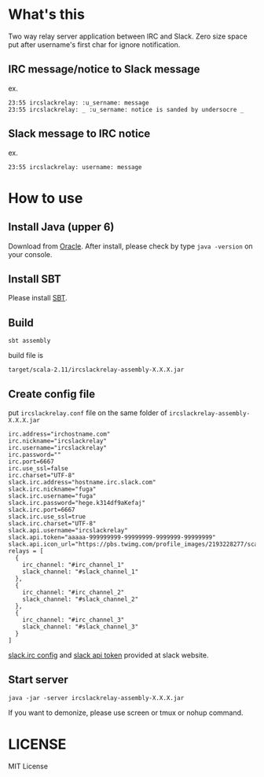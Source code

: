 # What's this
Two way relay server application between IRC and Slack.
Zero size space put after username's first char for ignore notification.

## IRC message/notice to Slack message
ex.
```
23:55 ircslackrelay: :u_sername: message
23:55 ircslackrelay: _ :u_sername: notice is sanded by undersocre _
```

## Slack message to IRC notice
ex.
```
23:55 ircslackrelay: u​sername: message
```

# How to use
## Install Java (upper 6)
Download from [Oracle](http://www.oracle.com/technetwork/java/javase/downloads/index-jsp-138363.html).
After install, please check by type `java -version` on your console.

## Install SBT
Please install [SBT](http://www.scala-sbt.org/).

## Build
```
sbt assembly
```
build file is
```
target/scala-2.11/ircslackrelay-assembly-X.X.X.jar
```

## Create config file
put `ircslackrelay.conf` file on the same folder of `ircslackrelay-assembly-X.X.X.jar`

```
irc.address="irchostname.com"
irc.nickname="ircslackrelay"
irc.username="ircslackrelay"
irc.password=""
irc.port=6667
irc.use_ssl=false
irc.charset="UTF-8"
slack.irc.address="hostname.irc.slack.com"
slack.irc.nickname="fuga"
slack.irc.username="fuga"
slack.irc.password="hege.k314df9aKefaj"
slack.irc.port=6667
slack.irc.use_ssl=true
slack.irc.charset="UTF-8"
slack.api.username="ircslackrelay"
slack.api.token="aaaaa-999999999-99999999-9999999-99999999"
slack.api.icon_url="https://pbs.twimg.com/profile_images/2193228277/scalachan.jpg"
relays = [
  {
    irc_channel: "#irc_channel_1"
    slack_channel: "#slack_channel_1"
  },
  {
    irc_channel: "#irc_channel_2"
    slack_channel: "#slack_channel_2"
  },
  {
    irc_channel: "#irc_channel_3"
    slack_channel: "#slack_channel_3"
  }
]
```
[slack.irc config](https://slack.zendesk.com/hc/en-us/articles/201727913-Connecting-to-Slack-over-IRC-and-XMPP) and [slack api token](https://api.slack.com/) provided at slack website.


## Start server
```
java -jar -server ircslackrelay-assembly-X.X.X.jar
```
If you want to demonize, please use screen or tmux or nohup command.

# LICENSE
MIT License

